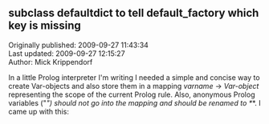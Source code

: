 ## subclass defaultdict to tell default_factory which key is missing  
Originally published: 2009-09-27 11:43:34  
Last updated: 2009-09-27 12:15:27  
Author: Mick Krippendorf  
  
In a little Prolog interpreter I'm writing I needed a simple and concise way to create Var-objects and also store them in a mapping *varname* -> *Var-object* representing the scope of the current Prolog rule. Also, anonymous Prolog variables ("_") should not go into the mapping and should be renamed to *_<unique-number>*. I came up with this: